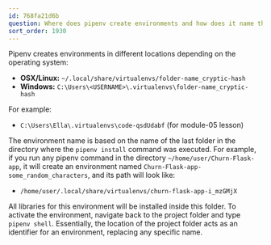 ```yaml
---
id: 768fa21d6b
question: Where does pipenv create environments and how does it name them?
sort_order: 1930
---
```


Pipenv creates environments in different locations depending on the operating system:

- **OSX/Linux:** `~/.local/share/virtualenvs/folder-name_cryptic-hash`
- **Windows:** `C:\Users\<USERNAME>\.virtualenvs\folder-name_cryptic-hash`

For example:

- `C:\Users\Ella\.virtualenvs\code-qsdUdabf` (for module-05 lesson)

The environment name is based on the name of the last folder in the directory where the `pipenv install` command was executed. For example, if you run any pipenv command in the directory `~/home/user/Churn-Flask-app`, it will create an environment named `Churn-Flask-app-some_random_characters`, and its path will look like:

- `/home/user/.local/share/virtualenvs/churn-flask-app-i_mzGMjX`

All libraries for this environment will be installed inside this folder. To activate the environment, navigate back to the project folder and type `pipenv shell`. Essentially, the location of the project folder acts as an identifier for an environment, replacing any specific name.